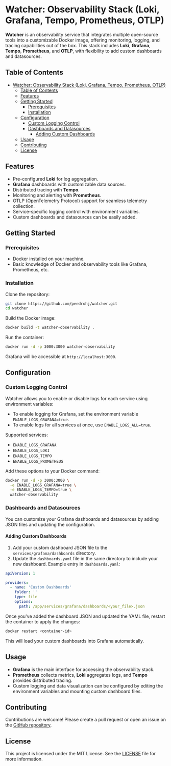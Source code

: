 # Watcher: Observability Stack (Loki, Grafana, Tempo, Prometheus, OTLP)

**Watcher** is an observability service that integrates multiple open-source tools into a customizable Docker image, offering monitoring, logging, and tracing capabilities out of the box. This stack includes **Loki**, **Grafana**, **Tempo**, **Prometheus**, and **OTLP**, with flexibility to add custom dashboards and datasources.

## Table of Contents

- [Watcher: Observability Stack (Loki, Grafana, Tempo, Prometheus, OTLP)](#watcher-observability-stack-loki-grafana-tempo-prometheus-otlp)
  - [Table of Contents](#table-of-contents)
  - [Features](#features)
  - [Getting Started](#getting-started)
    - [Prerequisites](#prerequisites)
    - [Installation](#installation)
  - [Configuration](#configuration)
    - [Custom Logging Control](#custom-logging-control)
    - [Dashboards and Datasources](#dashboards-and-datasources)
      - [Adding Custom Dashboards](#adding-custom-dashboards)
  - [Usage](#usage)
  - [Contributing](#contributing)
  - [License](#license)

## Features

- Pre-configured **Loki** for log aggregation.
- **Grafana** dashboards with customizable data sources.
- Distributed tracing with **Tempo**.
- Monitoring and alerting with **Prometheus**.
- OTLP (OpenTelemetry Protocol) support for seamless telemetry collection.
- Service-specific logging control with environment variables.
- Custom dashboards and datasources can be easily added.

## Getting Started

### Prerequisites

- Docker installed on your machine.
- Basic knowledge of Docker and observability tools like Grafana, Prometheus, etc.

### Installation

Clone the repository:

```bash
git clone https://github.com/peedrohj/watcher.git
cd watcher
```

Build the Docker image:

```bash
docker build -t watcher-observability .
```

Run the container:

```bash
docker run -d -p 3000:3000 watcher-observability
```

Grafana will be accessible at `http://localhost:3000`.

## Configuration

### Custom Logging Control

Watcher allows you to enable or disable logs for each service using environment variables:

- To enable logging for Grafana, set the environment variable `ENABLE_LOGS_GRAFANA=true`.
- To enable logs for all services at once, use `ENABLE_LOGS_ALL=true`.

Supported services:
- `ENABLE_LOGS_GRAFANA`
- `ENABLE_LOGS_LOKI`
- `ENABLE_LOGS_TEMPO`
- `ENABLE_LOGS_PROMETHEUS`

Add these options to your Docker command:

```bash
docker run -d -p 3000:3000 \
  -e ENABLE_LOGS_GRAFANA=true \
  -e ENABLE_LOGS_TEMPO=true \
  watcher-observability
```

### Dashboards and Datasources

You can customize your Grafana dashboards and datasources by adding JSON files and updating the configuration.

#### Adding Custom Dashboards

1. Add your custom dashboard JSON file to the `services/grafana/dashboards` directory.
2. Update the `dashboards.yaml` file in the same directory to include your new dashboard. Example entry in `dashboards.yaml`:

```yaml
apiVersion: 1

providers:
  - name: 'Custom Dashboards'
    folder: ''
    type: file
    options:
      path: /app/services/grafana/dashboards/<your_file>.json
```

Once you've added the dashboard JSON and updated the YAML file, restart the container to apply the changes:

```bash
docker restart <container-id>
```

This will load your custom dashboards into Grafana automatically.

## Usage

- **Grafana** is the main interface for accessing the observability stack.
- **Prometheus** collects metrics, **Loki** aggregates logs, and **Tempo** provides distributed tracing.
- Custom logging and data visualization can be configured by editing the environment variables and mounting custom dashboard files.

## Contributing

Contributions are welcome! Please create a pull request or open an issue on the [GitHub repository](https://github.com/peedrohj/watcher).

## License
This project is licensed under the MIT License. See the [LICENSE](LICENSE) file for more information.
